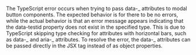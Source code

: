 The TypeScript error occurs when trying to pass data-_ attributes to modal button components. The expected behavior is for there to be no errors, while the actual behavior is that an error message appears indicating that the data-testid property does not exist in the specified type. This is due to TypeScript skipping type checking for attributes with horizontal bars, such as data-_ and aria-_ attributes. To resolve the error, the data-_ attributes can be passed directly in the JSX tag instead of as object properties.
